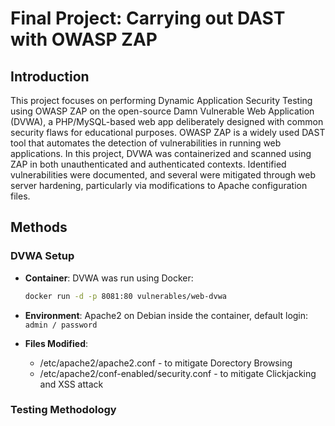 # Final Project: Carrying out DAST with OWASP ZAP

## Introduction

This project focuses on performing Dynamic Application Security Testing using OWASP ZAP on the open-source Damn Vulnerable Web Application (DVWA), a PHP/MySQL-based web app deliberately designed with common security flaws for educational purposes. OWASP ZAP is a widely used DAST tool that automates the detection of vulnerabilities in running web applications. In this project, DVWA was containerized and scanned using ZAP in both unauthenticated and authenticated contexts. Identified vulnerabilities were documented, and several were mitigated through web server hardening, particularly via modifications to Apache configuration files.

## Methods

### DVWA Setup

- **Container**: DVWA was run using Docker:
  ```bash
  docker run -d -p 8081:80 vulnerables/web-dvwa
  ```
- **Environment**: Apache2 on Debian inside the container, default login: `admin / password`

- **Files Modified**:
    - /etc/apache2/apache2.conf - to mitigate Dorectory Browsing
    - /etc/apache2/conf-enabled/security.conf - to mitigate Clickjacking and XSS attack
 
### Testing Methodology




